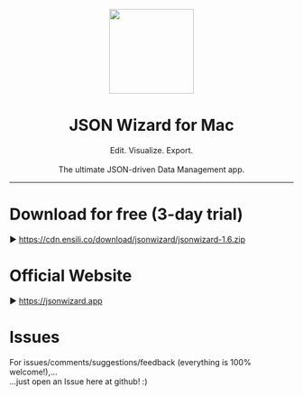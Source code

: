 <p align=center>
  <img height="150px" src="https://github.com/enSili-co/json wizard/raw/main/images/logo.png"/>
</p>
<h1 align=center>JSON Wizard for Mac</h1>
<p align=center>
  Edit. Visualize. Export.<br><br>The ultimate JSON-driven Data Management app.
</p>


---

# Download for free (3-day trial)

▶︎ https://cdn.ensili.co/download/jsonwizard/jsonwizard-1.6.zip

# Official Website

▶︎ https://jsonwizard.app

# Issues

For issues/comments/suggestions/feedback (everything is 100% welcome!),...    
...just open an Issue here at github! :)
